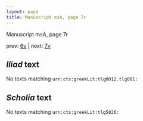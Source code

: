 ```yaml
---
layout: page
title: Manuscript msA, page 7r
---
```


Manuscript msA, page 7r

prev:  [6v](../6v) | next:  [7v](../7v)

## *Iliad* text

No texts matching `urn:cts:greekLit:tlg0012.tlg001:`

## *Scholia* text

No texts matching `urn:cts:greekLit:tlg5026:`